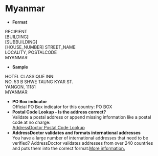 Myanmar
=======

- **Format**

RECIPIENT  
[BUILDING]  
[SUBBUILDING]  
[HOUSE_NUMBER] STREET_NAME  
LOCALITY, POSTALCODE  
MYANMAR
- **Sample**

HOTEL CLASSIQUE INN  
NO. 53 B SHWE TAUNG KYAR ST.  
YANGON, 11181  
MYANMAR
- **PO Box indicator**  
Official PO Box indicator for this country: PO BOX
- **Postal Code Lookup - Is the address correct?**  
Validate a postal address or append missing information like a postal code at no charge:  
[AddressDoctor Postal Code Lookup](http://lookup.addressdoctor.com/lookup/default.aspx?lang=en&country=MMR)
- **AddressDoctor validates and formats international addresses**  
You have a large number of international addresses that need to be verified? AddressDoctor validates addresses from over 240 countries and puts them into the correct format:[More information.](index.php?id=31&L=1)